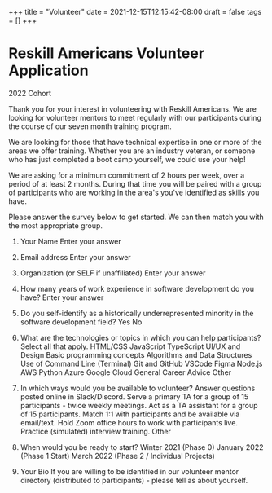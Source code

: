 +++
title = "Volunteer"
date = 2021-12-15T12:15:42-08:00
draft = false
tags = []
+++

# Reskill Americans Volunteer Application
2022 Cohort

Thank you for your interest in volunteering with Reskill Americans.  We are looking for volunteer mentors to meet regularly with our participants during the course of our seven month training program.

We are looking for those that have technical expertise in one or more of the areas we offer training.  Whether you are an industry veteran, or someone who has just completed a boot camp yourself, we could use your help!

We are asking for a minimum commitment of 2 hours per week, over a period of at least 2 months.  During that time you will be paired with a group of participants who are working in the area's you've identified as skills you have.

Please answer the survey below to get started.  We can then match you with the most appropriate group.

1. Your Name
Enter your answer

2. Email address
Enter your answer

3. Organization
(or SELF if unaffiliated)
Enter your answer

4. How many years of work experience in software development do you have?
Enter your answer

5. Do you self-identify as a historically underrepresented minority in the software development field?
Yes
No

6. What are the technologies or topics in which you can help participants?
Select all that apply.
HTML/CSS
JavaScript
TypeScript
UI/UX and Design
Basic programming concepts
Algorithms and Data Structures
Use of Command Line (Terminal)
Git and GitHub
VSCode
Figma
Node.js
AWS
Python
Azure
Google Cloud
General Career Advice
Other

7. In which ways would you be available to volunteer?
Answer questions posted online in Slack/Discord.
Serve a primary TA for a group of 15 participants - twice weekly meetings.
Act as a TA assistant for a group of 15 participants.
Match 1:1 with participants and be available via email/text.
Hold Zoom office hours to work with participants live.
Practice (simulated) interview training.
Other

8. When would you be ready to start?
Winter 2021 (Phase 0)
January 2022 (Phase 1 Start)
March 2022 (Phase 2 / Individual Projects)

9. Your Bio
If you are willing to be identified in our volunteer mentor directory (distributed to participants) - please tell as about yourself.
